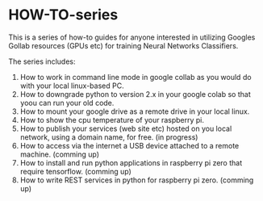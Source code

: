 # HOW-TO-series

This is a series of how-to guides for anyone interested in utilizing Googles Gollab resources (GPUs etc) for training
Neural Networks Classifiers.

The series includes:
1. How to work in command line mode in google collab as you would do with your local linux-based PC.
2. How to downgrade python to version 2.x in your google colab so that yoou can run your old code.
3. How to mount your google drive as a remote drive in your local linux.
4. How to show the cpu temperature of your raspberry pi.
5. How to publish your services (web site etc) hosted on you local network, using a domain name, for free. (in progress)
6. How to access via the internet a USB device attached to a remote machine. (comming up)
7. How to install and run python applications in raspberry pi zero that require tensorflow. (comming up)
8. How to write REST services in python for raspberry pi zero. (comming up)
